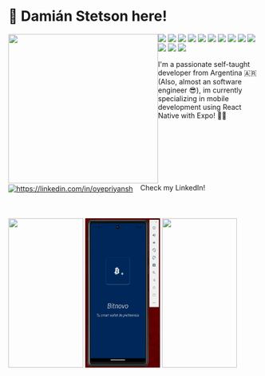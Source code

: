# 👋 Damián Stetson here!
<p align="left" width="490" height="165">
  <img align="left" width="300" height="300" src="https://miro.medium.com/v2/resize:fit:476/1*GJH5UaZjAV8Ql_vZcmMy-Q.png"/>
  <p>
    <img src="https://img.shields.io/badge/React%20Native-F29111?logo=React"/>
    <img src="https://img.shields.io/badge/Expo-8A2BE2?logo=Expo"/>
    <img src="https://img.shields.io/badge/React-1C78C0?logo=React"/>
    <img src="https://img.shields.io/badge/Redux-8732D6?logo=redux"/>
    <img src="https://img.shields.io/badge/TypeScript-1B1B1D?logo=typescript"/>
    <img src="https://img.shields.io/badge/JavaScript-F29111?logo=javascript"/>
    <img src="https://img.shields.io/badge/-Visual%20Studio%20Code-23A9F2?style=flat-square&logo=Visual%20Studio%20Code&logoColor=white"/>
    <img src="https://img.shields.io/badge/-Github-181717?style=flat-square&logo=GitHub&logoColor=white"/>
    <img src="https://img.shields.io/badge/-Git-F44D27?style=flat-square&logo=Git&logoColor=white"/>
    <img src="https://img.shields.io/badge/-NPM-CB3837?style=flat-square&logo=NPM&logoColor=white"/>
    <img src="https://img.shields.io/badge/-ESLint-4B32C3?style=flat-square&logo=ESLint&logoColor=white"/>
    <img src="https://img.shields.io/badge/-HTML5-E34F26?style=flat-square&logo=HTML5&logoColor=white"/>
    <img src="https://img.shields.io/badge/-CSS3-1572B6?style=flat-square&logo=CSS3&logoColor=white"/>
  </p>
</p>
  I'm a passionate self-taught developer from Argentina 🇦🇷 (Also, almost an software engineer 😎), im currently specializing in mobile development using React Native with Expo! 🔧📱

<br></br>

<a href="https://www.linkedin.com/in/damian-stetson/" target="blank"><img align="center" src="https://oyepriyansh.pages.dev/assets/github/readme/linkedin.svg" alt="https://linkedin.com/in/oyepriyansh" title="Linkedin" width="35"/></a> &ensp; Check my LinkedIn!<br></br><br></br>
<img src="https://github.com/damianstetson17/PetMindMe/blob/master/assets/gifs/petmindme_demo.gif" width="150" height="300"/>
<img src="https://github.com/damianstetson17/bitnovo-challenge/blob/master/assets/gifs/bitnomo_fulldemo_stetson.gif" width="150" height="300"/>
<img src="https://github.com/damianstetson17/damianstetson17/blob/master/demos/contaduria_demo.gif" width="150" height="300"/>
